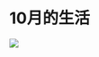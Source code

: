# 10月的生活
![](https://img3.doubanio.com/view/photo/l/oEG7x3eSDy6r8DcUkSWIXw/166705804/x2538662801.jpg)



<!--stackedit_data:
eyJoaXN0b3J5IjpbLTEwNTMwNDUzMCwtMTA1ODYzNjUyOF19
-->